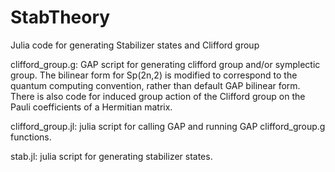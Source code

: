# StabTheory
Julia code for generating Stabilizer states and Clifford group

clifford_group.g: GAP script for generating clifford group and/or symplectic group. The bilinear form for Sp(2n,2) is modified to correspond to the quantum computing convention, rather than default GAP bilinear form. There is also code for induced group action of the Clifford group on the Pauli coefficients of a Hermitian matrix. 

clifford_group.jl: julia script for calling GAP and running GAP clifford_group.g functions.

stab.jl: julia script for generating stabilizer states.
